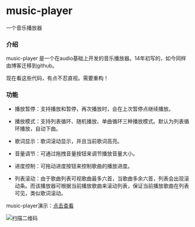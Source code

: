 # music-player
一个音乐播放器

### 介绍

music-player 是一个在audio基础上开发的音乐播放器。14年初写的，如今同样由博客迁移到github。

现在看这些代码，有点不忍直视。需要重构！

### 功能

- 播放暂停：支持播放和暂停，再次播放时，会在上次暂停点继续播放。

- 播放模式：支持列表循环、随机播放、单曲循环三种播放模式。默认为列表循环播放，自动下曲。

- 歌词显示：歌词滚动显示，并且当前歌词高亮。

- 音量调节：可通过拖拽音量按钮来调节播放音量大小。

- 进度控制：可拖动进度按钮来控制歌曲的播放进度。

- 列表滚动：由于歌曲列表可视歌曲最多六首，当歌曲多余六首，列表会出现滚动条。而该播放器可根据当前播放歌曲来滚动列表，保证当前播放歌曲在列表可见，类似歌词滚动。


music-player演示：[点击查看](http://joy-yi0905.github.io/music-player/)

![扫描二维码](http://joy-yi0905.github.io/music-player/images/qr.png) 
